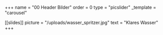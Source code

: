 +++
name = "00 Header Bilder"
order = 0
type = "picslider"
_template = "carousel"

[[slides]]
picture = "/uploads/wasser_spritzer.jpg"
text = "Klares Wasser"
+++

